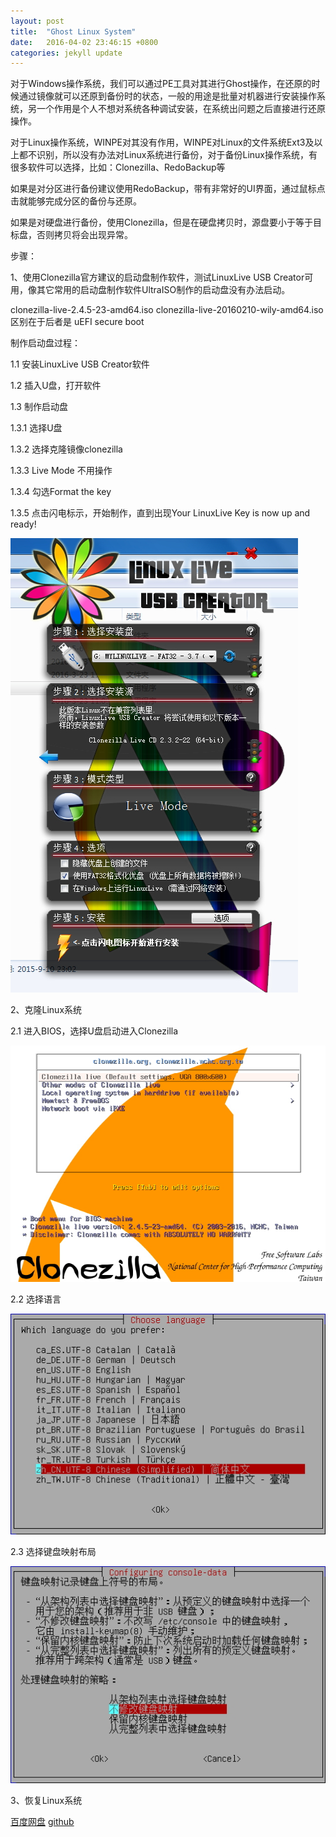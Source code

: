 ```yaml
---
layout: post
title:  "Ghost Linux System"
date:   2016-04-02 23:46:15 +0800
categories: jekyll update
---
```

对于Windows操作系统，我们可以通过PE工具对其进行Ghost操作，在还原的时候通过镜像就可以还原到备份时的状态，一般的用途是批量对机器进行安装操作系统，另一个作用是个人不想对系统各种调试安装，在系统出问题之后直接进行还原操作。

对于Linux操作系统，WINPE对其没有作用，WINPE对Linux的文件系统Ext3及以上都不识别，所以没有办法对Linux系统进行备份，对于备份Linux操作系统，有很多软件可以选择，比如：Clonezilla、RedoBackup等

如果是对分区进行备份建议使用RedoBackup，带有非常好的UI界面，通过鼠标点击就能够完成分区的备份与还原。

如果是对硬盘进行备份，使用Clonezilla，但是在硬盘拷贝时，源盘要小于等于目标盘，否则拷贝将会出现异常。

步骤：

1、使用Clonezilla官方建议的启动盘制作软件，测试LinuxLive USB Creator可用，像其它常用的启动盘制作软件UltraISO制作的启动盘没有办法启动。

clonezilla-live-2.4.5-23-amd64.iso clonezilla-live-20160210-wily-amd64.iso 区别在于后者是 uEFI secure boot

制作启动盘过程：

1.1	安装LinuxLive USB Creator软件

1.2 插入U盘，打开软件

1.3 制作启动盘

1.3.1 选择U盘
    
1.3.2 选择克隆镜像clonezilla
    
1.3.3 Live Mode 不用操作
    
1.3.4 勾选Format the key
    
1.3.5 点击闪电标示，开始制作，直到出现Your LinuxLive Key is now up and ready!
    
<img src="/img/live-usb-creator.jpg" />

2、克隆Linux系统

2.1 进入BIOS，选择U盘启动进入Clonezilla

<img src="/img/Clonezilla-1.jpg" />
	
2.2 选择语言

<img src="/img/Clonezilla-2.jpg" />

2.3 选择键盘映射布局

<img src="/img/Clonezilla-3.jpg" />

3、恢复Linux系统

[百度网盘][百度网盘]
[github][github]

[百度网盘]: http://pan.baidu.com/s/1bpDMJwV
[github]: https://github.com/jlqian


